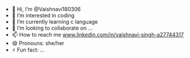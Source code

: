 - 👋 Hi, I’m @Vaishnavi180306
- 👀 I’m interested in coding
- 🌱 I’m currently learning c language 
- 💞️ I’m looking to collaborate on ...
- 📫 How to reach me www.linkedin.com/in/vaishnavi-singh-a27744317
- 😄 Pronouns: she/her
- ⚡ Fun fact: ...

<!---
Vaishnavi180306/Vaishnavi180306 is a ✨ special ✨ repository because its `README.md` (this file) appears on your GitHub profile.
You can click the Preview link to take a look at your changes.
--->
